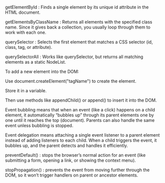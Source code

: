 <!-- Question-1 -->

getElementById :
Finds a single element by its unique id attribute in the HTML document.

getElementsByClassName :
Returns all elements with the specified class name. Since it gives back a collection, you usually loop through them to work with each one.

querySelector :
Selects the first element that matches a CSS selector (id, class, tag, or attribute).

querySelectorAll :
Works like querySelector, but returns all matching elements as a static NodeList.

<!-- Question-2 -->

To add a new element into the DOM:

Use document.createElement("tagName") to create the element.

Store it in a variable.

Then use methods like appendChild() or append() to insert it into the DOM.

<!-- Question-3 -->

Event bubbling means that when an event (like a click) happens on a child element, it automatically “bubbles up” through its parent elements one by one until it reaches the top (document). Parents can also handle the same event unless bubbling is stopped.

<!-- Question-4 -->

Event delegation means attaching a single event listener to a parent element instead of adding listeners to each child. When a child triggers the event, it bubbles up, and the parent detects and handles it efficiently.

<!-- Question-5 -->

preventDefault() : stops the browser’s normal action for an event (like submitting a form, opening a link, or showing the context menu).

stopPropagation() : prevents the event from moving further through the DOM, so it won’t trigger handlers on parent or ancestor elements.



